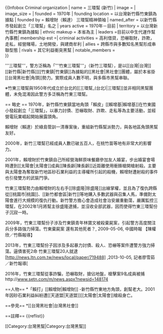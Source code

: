 {{Infobox Criminal organization
| name                = 三環幫 (新竹)
| image             =  <!--(filename only)-->
| image_size        =  <!--(defaults to 220px)-->
| founded             = 1970年
| founding location   = 以台灣新竹縣竹東鎮為據點
| founded by          = 賴增財（賴達）
三環幫精神領袖
| named_after       =  以新竹縣市發起創立「三環幫」名之
| years active        = 1970年－目前
| territory           = 以台灣新竹縣竹東鎮為據點
| ethnic makeup       = 本省為主   | leaders           =目前以中生代運作幫內事務| membership est      =| criminal activities =
 高利借貸，恐嚇取財，詐欺，走私，經營賭場，土地開發，與建商牟利
| allies              = 跨縣市與多數知名黑幫形成串聯型態 | rivals              = 其它利益衝突黑幫
| notable_members   =  
}}

'''三環幫'''，警方泛稱為「'''竹東三環幫'''」（新竹三環幫），是以[[台灣|台灣]][[新竹縣|新竹縣]][[竹東鎮|竹東鎮]]為據點的[[黑社會|黑社會]]團體，屬於本省掛[[台灣黑社會|角頭]]勢力。實際成員人數不明，與多縣市黑幫串聯。

※竹東三環幫與1950年代成立於台北的[[三環幫_(台北)|三環幫]]並非相同黑幫團體，未免混淆因此警方多泛稱為竹東三環幫。

== 略史 ==
1970年，新竹縣竹東鎮當地角頭「賴皮」[[賴增基|賴增基]]在竹東國小發起創立「三環幫」，以暴力討債、恐嚇取財、詐欺、走私等為主要活動，並經營電玩業崛起開始展露頭角。

賴增財（賴達）於綠島管訓一清專案後，重組新竹縣幫派勢力，與各地區角頭黑幫友好。

2000年，新竹三環幫已經成員人數已破五百人，在桃竹苗等地有非常大的影響力。

2001年，賴增財於竹東鎮自己所經營海鮮原味餐廳參加友人婚宴，步出婚宴會場時遭到[[太陽會|太陽會]]成員[[陳長齡|陳長齡]]近距離使用衝鋒槍開槍射殺。主要與太陽會為奪取新竹地區砂石業利益的主導權所引起的殺機，賴增財遭射殺的事件也引發雙方的武裝鬥爭。

竹東三環幫勢力由賴增財的左右手[[除盛隆|除盛隆]]出線掌權，並且為了復仇跨縣從[[桃園市|桃園]]、[[新竹都會區|新竹]]等地購入多數武器與召集人馬，準備對太陽會進行大規模的復仇行動。新竹警方擔心會造成社會治安嚴重動蕩，嚴厲監控三環幫，在2002年1月將幫主徐盛隆逮捕，並沒收全部武器，因而使得竹東三環幫份子沉寂一時。

2009年，竹東三環幫份子涉及竹東鎮青年林寶文被殺棄屍案，引起警方高度關注兵分多路強力掃蕩。<ref>竹東棄屍案 還有其他死者？, 2009-05-06, 中國時報 【陳權欣／竹縣報導】</ref>

2013年，竹東三環幫份子因涉及多起暴力討債、殺人、恐嚇等案件遭警方強力掃蕩。<ref>逼債害死2命 竹東三環幫20人就逮 [http://news.ltn.com.tw/news/local/paper/719488] ,2013-10-05, 記者廖雪茹／新竹報導[</ref>

2016年，竹東三環幫從事詐騙，恐嚇取財，搶佔地盤，槍擊案9名成員被捕http://www.setn.com/m/news.aspx?newsid=148174

==人物==
*「賴打」[[賴增財|賴增財]] -新竹縣竹東地方角頭，創幫老大。2001年因砂石業利益糾紛遭[[天道盟|天道盟]][[太陽會|太陽會]]槍殺身亡。

==參見==
*[[台灣黑社會|台灣黑社會]]

==註釋==
{{reflist}}

[[Category:台灣黑幫|Category:台灣黑幫]]